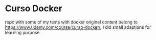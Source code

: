 # Curso Docker 
repo with some of my tests with docker
original content belong to https://www.udemy.com/course/curso-docker/, I did small adaptions for learning purpose
